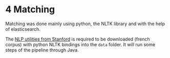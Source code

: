 # 4 Matching

Matching was done mainly using python, the NLTK library and with the help of elasticsearch.

The [NLP utilities from Stanford](http://nlp.stanford.edu/software/tagger.shtml) is required to be downloaded (french corpus) with python NLTK bindings into the `data` folder. It will run some steps of the pipeline through Java.